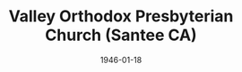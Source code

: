 ---
date: &id001 1946-01-18
end_date: null
location:
  address: null
  city: Santee
  state: CA
minister:
- end: 1946-01-18
  name: Bruce Hunt
  start: 1944-01-01
  type: Supply Pastor
- end: 1946-01-18
  name: Paul Lovik
  start: 1946-01-18
  type: Supply Pastor
- end: 1959-01-01
  name: James Moore
  start: 1953-01-01
  type: Supply Pastor
- end: 1949-01-01
  name: Delbert Schowalter
  start: 1946-01-18
  type: Pastor
- end: 1950-01-01
  name: James Brown
  start: 1950-01-01
  type: Pastor
- end: 1953-01-01
  name: Robert Sander
  start: 1951-01-01
  type: Pastor
- end: 1963-01-01
  name: Gerald Latal
  start: 1959-01-01
  type: Pastor
- end: 1971-01-01
  name: Bruce Coie
  start: 1964-01-01
  type: Pastor
- end: 1975-01-01
  name: Bruce Brawdy
  start: 1971-01-01
  type: Pastor
- end: 1978-01-01
  name: Robert Graham
  start: 1975-01-01
  type: Pastor
- end: 1999-01-01
  name: Kenneth Meilahn
  start: 1979-01-01
  type: Pastor
- end: 2003-01-01
  name: Michael Matossian
  start: 1999-01-01
  type: Pastor
- end: 1999-01-01
  name: Michael Matossian
  start: 1998-01-01
  type: Associate Pastor
ministers:
- Bruce Hunt
- Paul Lovik
- James Moore
- Delbert Schowalter
- James Brown
- Robert Sander
- Gerald Latal
- Bruce Coie
- Bruce Brawdy
- Robert Graham
- Kenneth Meilahn
- Michael Matossian
- Michael Matossian
name: Valley Orthodox Presbyterian Church
names: null
origination_date: *id001
raw_data: "AR Santee\n\nValley Orthodox Presbyterian Church  (January 18, 1946\u2013\
  May 6, 2005)\nSupplies: Bruce Hunt, 1944\u201346\nPaul Lovik, 1946\nJames Moore,\
  \ 1953\u201359\nPastors: Delbert Schowalter, 1946\u201349\nJames Brown, 1950\nRobert\
  \ Sander, 1951\u201353\nGerald Latal, 1959\u201363\nBruce Coie, 1964\u201371\nBruce\
  \ Brawdy, 1971\u201375\nRobert Graham, 1975\u201378\nKenneth Meilahn, 1979\u2013\
  99\nMichael Matossian, 1999\u20132003\nAssoc. Pastor: Michael Matossian, 1998\u2013\
  99"
received_from: null
states:
- CA
status:
  active: false
  end_date: 2005-05-06
  reason: null
  received_from: null
  withdrawal_to: null
title: Valley Orthodox Presbyterian Church (Santee CA)
year_established:
- 1946

---